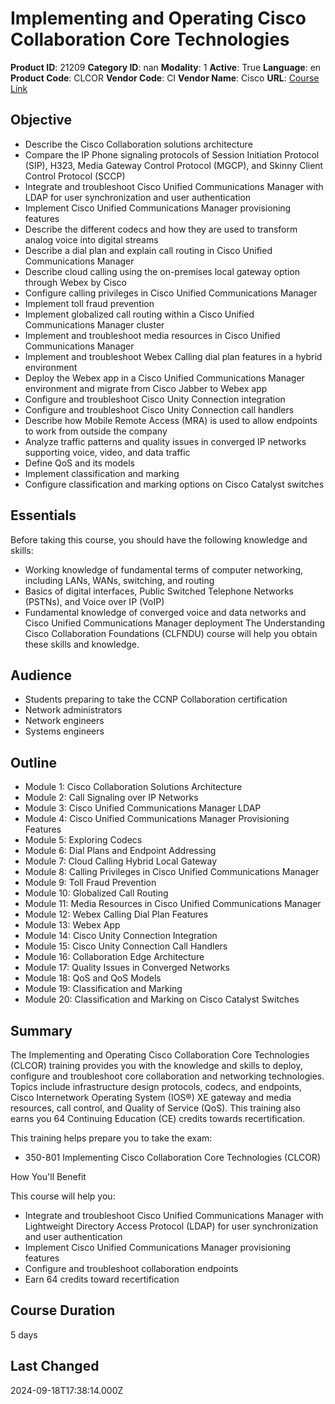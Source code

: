 # Implementing and Operating Cisco Collaboration Core Technologies

**Product ID**: 21209
**Category ID**: nan
**Modality**: 1
**Active**: True
**Language**: en
**Product Code**: CLCOR
**Vendor Code**: CI
**Vendor Name**: Cisco
**URL**: [Course Link](https://www.fastlaneus.com/course/cisco-clcor)

## Objective
- Describe the Cisco Collaboration solutions architecture
- Compare the IP Phone signaling protocols of Session Initiation Protocol (SIP), H323, Media Gateway Control Protocol (MGCP), and Skinny Client Control Protocol (SCCP)
- Integrate and troubleshoot Cisco Unified Communications Manager with LDAP for user synchronization and user authentication
- Implement Cisco Unified Communications Manager provisioning features
- Describe the different codecs and how they are used to transform analog voice into digital streams
- Describe a dial plan and explain call routing in Cisco Unified Communications Manager
- Describe cloud calling using the on-premises local gateway option through Webex by Cisco
- Configure calling privileges in Cisco Unified Communications Manager
- Implement toll fraud prevention
- Implement globalized call routing within a Cisco Unified Communications Manager cluster
- Implement and troubleshoot media resources in Cisco Unified Communications Manager
- Implement and troubleshoot Webex Calling dial plan features in a hybrid environment
- Deploy the Webex app in a Cisco Unified Communications Manager environment and migrate from Cisco Jabber to Webex app
- Configure and troubleshoot Cisco Unity Connection integration
- Configure and troubleshoot Cisco Unity Connection call handlers
- Describe how Mobile Remote Access (MRA) is used to allow endpoints to work from outside the company
- Analyze traffic patterns and quality issues in converged IP networks supporting voice, video, and data traffic
- Define QoS and its models
- Implement classification and marking
- Configure classification and marking options on Cisco Catalyst switches

## Essentials
Before taking this course, you should have the following knowledge and skills:



- Working knowledge of fundamental terms of computer networking, including LANs, WANs, switching, and routing
- Basics of digital interfaces, Public Switched Telephone Networks (PSTNs), and Voice over IP (VoIP)
- Fundamental knowledge of converged voice and data networks and Cisco Unified Communications Manager deployment
The Understanding Cisco Collaboration Foundations (CLFNDU) course will help you obtain these skills and knowledge.

## Audience
- Students preparing to take the CCNP Collaboration certification
- Network administrators
- Network engineers
- Systems engineers

## Outline
- Module 1: Cisco Collaboration Solutions Architecture
- Module 2: Call Signaling over IP Networks
- Module 3: Cisco Unified Communications Manager LDAP
- Module 4: Cisco Unified Communications Manager Provisioning Features
- Module 5: Exploring Codecs
- Module 6: Dial Plans and Endpoint Addressing
- Module 7: Cloud Calling Hybrid Local Gateway
- Module 8: Calling Privileges in Cisco Unified Communications Manager
- Module 9: Toll Fraud Prevention
- Module 10: Globalized Call Routing
- Module 11: Media Resources in Cisco Unified Communications Manager
- Module 12: Webex Calling Dial Plan Features
- Module 13: Webex App
- Module 14: Cisco Unity Connection Integration
- Module 15: Cisco Unity Connection Call Handlers
- Module 16: Collaboration Edge Architecture
- Module 17: Quality Issues in Converged Networks
- Module 18: QoS and QoS Models
- Module 19: Classification and Marking
- Module 20: Classification and Marking on Cisco Catalyst Switches

## Summary
The Implementing and Operating Cisco Collaboration Core Technologies (CLCOR) training provides you with the knowledge and skills to deploy, configure and troubleshoot core collaboration and networking technologies. Topics include infrastructure design protocols, codecs, and endpoints, Cisco Internetwork Operating System (IOS®) XE gateway and media resources, call control, and Quality of Service (QoS). This training also earns you 64 Continuing Education (CE) credits towards recertification.  

This training helps prepare you to take the exam:  


- 350-801 Implementing Cisco Collaboration Core Technologies (CLCOR)
 
How You'll Benefit


This course will help you:


- Integrate and troubleshoot Cisco Unified Communications Manager with Lightweight Directory Access Protocol (LDAP) for user synchronization and user authentication
- Implement Cisco Unified Communications Manager provisioning features
- Configure and troubleshoot collaboration endpoints
- Earn 64 credits toward recertification

## Course Duration
5 days

## Last Changed
2024-09-18T17:38:14.000Z
